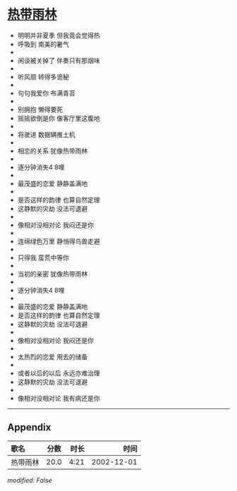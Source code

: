 # [热带雨林](https://music.163.com/song?id=66976)

* 明明并非夏季 但我竟会觉得热
* 呼吸到 南美的暑气
* 
* 闲谈被关掉了 伴奏只有那烟味
* 
* 听风扇 转得多诡秘
* 
* 句句我爱你 布满青苔
* 
* 别拥抱 懒得要死
* 摇摇欲倒是你 像客厅里这腹地
* 
* 将驶进 数据辆推土机
* 
* 相恋的关系 犹像热带雨林
* 
* 逐分钟消失4 8哩
* 
* 最茂盛的恋爱 静静盖满地
* 
* 是否这样的韵律 也算自然定理
* 这静默的灾劫 没法可退避
* 
* 像相对没相对论 我闷还是你
* 
* 连绵绿色万里 静悄得鸟兽走避
* 
* 只得我 蛮荒中等你
* 
* 当初的亲密 犹像热带雨林
* 
* 逐分钟消失4 8哩
* 
* 最茂盛的恋爱 静静盖满地
* 是否这样的韵律 也算自然定理
* 这静默的灾劫 没法可退避
* 
* 像相对没相对论 我闷还是你
* 
* 太热烈的恋爱 用去的储备
* 
* 或者以后的以后 永远亦难治理
* 这静默的灾劫 没法可退避
* 
* 像相对没相对论 我有病还是你


---

## Appendix

|歌名|分数|时长|时间|
|:---|:---:|---:|---:|
|热带雨林|20.0|4:21|2002-12-01

*modified: False*